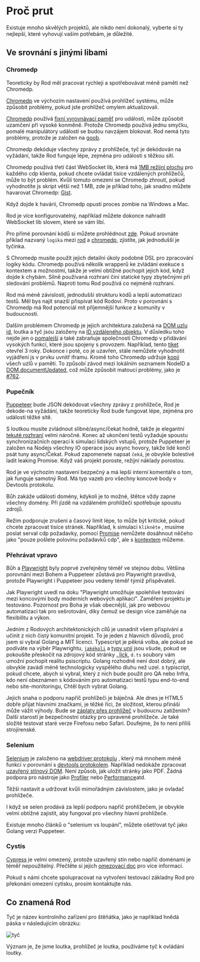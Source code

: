 # Proč prut

Existuje mnoho skvělých projektů, ale nikdo není dokonalý, vyberte si ty nejlepší, které vyhovují vašim potřebám, je důležité.

## Ve srovnání s jinými libami

### Chromedp

Teoreticky by Rod měl pracovat rychleji a spotřebovávat méně paměti než Chromedp.

[Chromedp][chromedp] ve výchozím nastavení používá prohlížeč systému, může způsobit problémy, pokud jste prohlížeč omylem aktualizovali.

[Chromedp][chromedp] používá [fixní vyrovnávací paměť](https://github.com/chromedp/chromedp/blob/b56cd66/target.go#L69-L73) pro události, může způsobit uzamčení při vysoké konměně. Protože Chromedp používá jednu smyčku, pomalé manipulátory událostí se budou navzájem blokovat. Rod nemá tyto problémy, protože je založen na [goob](https://github.com/ysmood/goob).

Chromedp dekóduje všechny zprávy z prohlížeče, tyč je dekódován na vyžádání, takže Rod funguje lépe, zejména pro události s těžkou sítí.

Chromedp používá třetí část WebSocket lib, která má [1MB režijní plochu](https://github.com/chromedp/chromedp/blob/b56cd66f9cebd6a1fa1283847bbf507409d48225/conn.go#L43-L54) pro každého cdp klienta, pokud chcete ovládat tisíce vzdálených prohlížečů, může to být problém. Kvůli tomuto omezení se Chromedp zhroutí, pokud vyhodnotíte js skript větší než 1 MB, zde je příklad toho, jak snadno můžete havarovat Chromedp: [Gist](https://gist.github.com/ysmood/0d5b2c878ecbdb598776af7d3d305b79).

Když dojde k havárii, Chromedp opustí proces zombie na Windows a Mac.

Rod je více konfigurovatelný, například můžete dokonce nahradit WebSocket lib slovem, které se vám líbí.

Pro přímé porovnání kódů si můžete prohlédnout [zde](https://github.com/go-rod/rod/tree/master/lib/examples/compare-chromedp). Pokud srovnáte příklad nazvaný `logika` mezi [rod](https://github.com/go-rod/rod/tree/master/lib/examples/compare-chromedp/logic/main.go) a [chromedp](https://github.com/chromedp/examples/blob/master/logic/main.go), zjistíte, jak jednodušší je tyčinka.

S Chromedp musíte použít jejich detailní úkoly podobné DSL pro zpracování logiky kódu. Chromedp používá několik wrapperů ke zvládání exekuce s kontextem a možnostmi, takže je velmi obtížné pochopit jejich kód, když dojde k chybám. Silně používaná rozhraní činí statické typy zbytečnými při sledování problémů. Naproti tomu Rod používá co nejméně rozhraní.

Rod má méně závislostí, jednodušší strukturu kódů a lepší automatizaci testů. Měl bys najít snazší přispívat kód Rodovi. Proto v porovnání s Chromedp má Rod potenciál mít příjemnější funkce z komunity v budoucnosti.

Dalším problémem Chromedp je jejich architektura založená na [DOM uzlu id](https://chromedevtools.github.io/devtools-protocol/tot/DOM/#type-NodeId), loutka a tyč jsou založeny na [ID vzdáleného objektu](https://chromedevtools.github.io/devtools-protocol/tot/Runtime/#type-RemoteObjectId). V důsledku toho nejde jen o [pomalejší](https://github.com/puppeteer/puppeteer/issues/2936) a také zabraňuje společnosti Chromedp v přidávání vysokých funkcí, které jsou spojeny s provozem. Například, tento [tiket](https://github.com/chromedp/chromedp/issues/72) otevřel 3 roky. Dokonce i poté, co je uzavřen, stále nemůžete vyhodnotit vyjádření js v prvku uvnitř iframu. Kromě toho Chromedp udržuje [kopii](https://github.com/chromedp/chromedp/blob/e2970556e3d05f3259c464faeed1ec0e862f0560/target.go#L375-L376) všech uzlů v paměti. To způsobí závod mezi lokálním seznamem NodeID a [DOM.documentUpdated](https://chromedevtools.github.io/devtools-protocol/tot/DOM/#event-documentUpdated), což může způsobit matoucí problémy, jako je [#762](https://github.com/chromedp/chromedp/issues/762).

### Pupečník

[Puppeteer][puppeteer] bude JSON dekódovat všechny zprávy z prohlížeče, Rod je dekode-na vyžádání, takže teoreticky Rod bude fungovat lépe, zejména pro události těžké sítě.

S loutkou musíte zvládnout slibné/async/čekat hodně, takže je elegantní [tekuté rozhraní](https://en.wikipedia.org/wiki/Fluent_interface) velmi náročné. Konec až ukončení testů vyžaduje spoustu synchronizačních operací k simulaci lidských vstupů, protože Puppeteer je založen na Nodejs všechny IO operace jsou async hovory, takže lidé končí psát tuny async/Čekat. Pokud zapomenete napsat `čeká`, je obvykle bolestivé ladit leaking Promise. Když váš projekt poroste, režijní náklady porostou.

Rod je ve výchozím nastavení bezpečný a má lepší interní komentáře o tom, jak funguje samotný Rod. Má typ vazeb pro všechny koncové body v Devtools protokolu.

Bůh zakáže události domény, kdykoli je to možné, štětce vždy zapne všechny domény. Při jízdě na vzdáleném prohlížeči spotřebuje spoustu zdrojů.

Režim podporuje zrušení a časový limit lépe, to může být kritické, pokud chcete zpracovat tisíce stránek. Například, k simulaci `klikněte` , musíme poslat serval cdp požadavky, pomocí [Promise](https://stackoverflow.com/questions/29478751/cancel-a-vanilla-ecmascript-6-promise-chain) nemůžete dosáhnout něčeho jako "pouze pošlete polovinu požadavků cdp", ale s [kontextem](https://golang.org/pkg/context/) můžeme.

### Přehrávat vpravo

Bůh a [Playwright](https://github.com/microsoft/playwright) byly poprvé zveřejněny téměř ve stejnou dobu. Většina porovnání mezi Bohem a Puppeteer zůstává pro Playwright pravdivá, protože Playwright i Puppeteer jsou vedeny téměř týmiž přispěvateli.

Jak Playwright uvedl na doku "Playwright umožňuje spolehlivé testování mezi koncovými body moderních webových aplikací". Zaměření projektu je testováno. Pozornost pro Boha je však obecnější, jak pro webovou automatizaci tak pro sešrotování, díky čemuž se design více zaměřuje na flexibilitu a výkon.

Jedním z Rodových architektonických cílů je usnadnit všem přispívání a učinit z nich čistý komunitní projekt. To je jeden z hlavních důvodů, proč jsem si vybral Golang a MIT licenci. Typescript je pěkná volba, ale pokud se podíváte na výběr Playwrightu, [`jakékoli`](https://www.typescriptlang.org/docs/handbook/basic-types.htmvl#any) a [typy unií](https://www.typescriptlang.org/docs/handbook/unions-and-intersections.html#union-types) jsou všude, pokud se pokoušíte přeskočit na zdrojový kód stránky [. lick](https://playwright.dev/#version=v1.6.2&path=docs%2Fapi.md&q=pageclickselector-options), `d.ts` soubory vám umožní pochopit realitu psiscriptu. Golang rozhodně není dost dobrý, ale obvykle zavádí méně technologicky vyspělého dluhu než uzel. s typiscript, pokud chcete, abych si vybral, který z nich bude použit pro QA nebo Infra, kdo není obeznámen s kódováním pro automatizaci testů typu end-to-end nebo site-monitoringu, Chtěl bych vybrat Golang.

Jejich snaha o podporu napříč prohlížeči je báječná. Ale dnes je HTML5 dobře přijat hlavními značkami, je těžké říci, že složitost, kterou přináší může vážit výhody. Bude se [záplaty přes prohlížeč](https://github.com/microsoft/playwright/tree/master/browser_patches) v budoucnu zatížením? Další starostí je bezpečnostní otázky pro upravené prohlížeče. Je také složité testovat staré verze Firefoxu nebo Safari. Doufejme, že to není příliš strojírenské.

### Selenium

[Selenium](https://www.selenium.dev/) je založeno na [webdriver protokolu](https://www.w3.org/TR/webdriver/) , který má mnohem méně funkcí v porovnání s [devtools protokolem](https://chromedevtools.github.io/devtools-protocol). Například nedokáže zpracovat [uzavřený stínový DOM](https://github.com/sukgu/shadow-automation-selenium/issues/7#issuecomment-563062460). Není způsob, jak uložit stránky jako PDF. Žádná podpora pro nástroje jako [Profiler](https://chromedevtools.github.io/devtools-protocol/tot/Profiler/) nebo [Performance](https://chromedevtools.github.io/devtools-protocol/tot/Performance/)atd.

Těžší nastavit a udržovat kvůli mimořádným závislostem, jako je ovladač prohlížeče.

I když se selen prodává za lepší podporu napříč prohlížečem, je obvykle velmi obtížné zajistit, aby fungoval pro všechny hlavní prohlížeče.

Existuje mnoho článků o "selenium vs loupání", můžete ošetřovat tyč jako Golang verzi Puppeteer.

### Cystis

[Cypress](https://www.cypress.io/) je velmi omezený, protože uzavřený stín nebo napříč doménami je téměř nepoužitelný. Přečtěte si jejich [omezovací doc](https://docs.cypress.io/guides/references/trade-offs.html) pro více informací.

Pokud s námi chcete spolupracovat na vytvoření testovací základny Rod pro překonání omezení cytisku, prosím kontaktujte nás.

## Co znamená Rod

Tyč je název kontrolního zařízení pro štěňátka, jako je například hnědá páska v následujícím obrázku:

![tyč](https://user-images.githubusercontent.com/1415488/80178856-31cd8880-863a-11ea-83e9-64f84be3282d.png ":size=200")

Význam je, že jsme loutka, prohlížeč je loutka, používáme tyč k ovládání loutky.

[chromedp]: https://github.com/chromedp/chromedp
[puppeteer]: https://github.com/puppeteer/puppeteer

